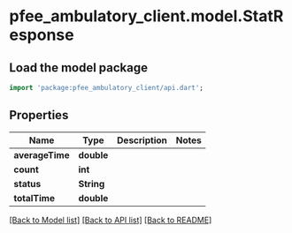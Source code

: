 # pfee_ambulatory_client.model.StatResponse

## Load the model package
```dart
import 'package:pfee_ambulatory_client/api.dart';
```

## Properties
Name | Type | Description | Notes
------------ | ------------- | ------------- | -------------
**averageTime** | **double** |  | 
**count** | **int** |  | 
**status** | **String** |  | 
**totalTime** | **double** |  | 

[[Back to Model list]](../README.md#documentation-for-models) [[Back to API list]](../README.md#documentation-for-api-endpoints) [[Back to README]](../README.md)


